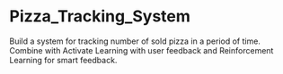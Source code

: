 # Pizza_Tracking_System
Build a system for tracking number of sold pizza in a period of time. Combine with Activate Learning with user feedback and Reinforcement Learning for smart feedback.

